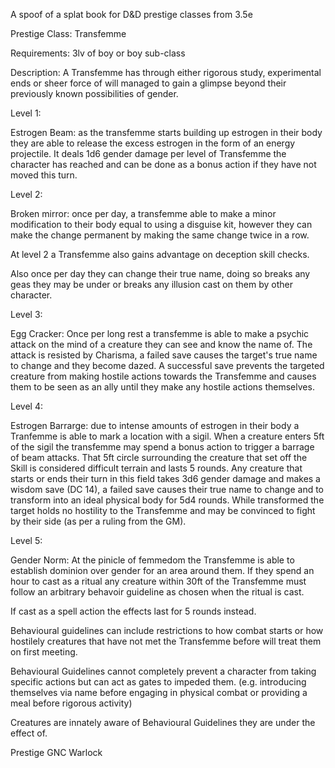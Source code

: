 A spoof of a splat book for D&D prestige classes from 3.5e

Prestige Class: Transfemme

Requirements: 3lv of boy or boy sub-class
  

Description: A Transfemme has through either rigorous study, experimental ends or sheer force of will managed to gain a glimpse beyond their previously known possibilities of gender.

Level 1: 

Estrogen Beam: as the transfemme starts building up estrogen in their body they are able to release the excess estrogen in the form of an energy projectile. It deals 1d6 gender damage per level of Transfemme the character has reached and can be done as a bonus action if they have not moved this turn.

Level 2: 

Broken mirror: once per day, a transfemme able to make a minor modification to their body equal to using a disguise kit, however they can make the change permanent by making the same change twice in a row. 

At level 2 a Transfemme also gains advantage on deception skill checks. 

Also once per day they can change their true name, doing so breaks any geas they may be under or breaks any illusion cast on them by other character.  

Level 3:  

Egg Cracker: Once per long rest a transfemme is able to make a psychic attack on the mind of a creature they can see and know the name of. The attack is resisted by Charisma, a failed save causes the target's true name to change and they become dazed. A successful save prevents the targeted creature from making hostile actions towards the Transfemme and causes them to be seen as an ally until they make any hostile actions themselves. 

Level 4: 

Estrogen Barrarge: due to intense amounts of estrogen in their body a Tranfemme is able to mark a location with a sigil. When a creature enters 5ft of the sigil the transfemme may spend a bonus action to trigger a barrage of beam attacks. That 5ft circle surrounding the creature that set off the Skill is considered difficult terrain and lasts 5 rounds. Any creature that starts or ends their turn in this field takes 3d6 gender damage and makes a wisdom save (DC 14), a failed save causes their true name to change and to transform into an ideal physical body for 5d4 rounds. While transformed the target holds no hostility to the Transfemme and may be convinced to fight by their side (as per a ruling from the GM).  

Level 5:  

Gender Norm: At the pinicle of femmedom the Transfemme is able to establish dominion over gender for an area around them. If they spend an hour to cast as a ritual any creature within 30ft of the Transfemme must follow an arbitrary behavoir guideline as chosen when the ritual is cast. 

If cast as a spell action the effects last for 5 rounds instead.  

Behavioural guidelines can include restrictions to how combat starts or how hostilely creatures that have not met the Transfemme before will treat them on first meeting.  

Behavioural Guidelines cannot completely prevent a character from taking specific actions but can act as gates to impeded them. (e.g. introducing themselves via name before engaging in physical combat or providing a meal before rigorous activity)  

Creatures are innately aware of Behavioural Guidelines they are under the effect of.

  

Prestige GNC Warlock